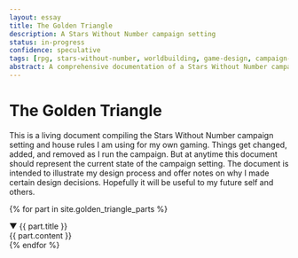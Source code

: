 ```yaml
---
layout: essay
title: The Golden Triangle
description: A Stars Without Number campaign setting
status: in-progress
confidence: speculative
tags: [rpg, stars-without-number, worldbuilding, game-design, campaign-setting, swn] 
abstract: A comprehensive documentation of a Stars Without Number campaign setting.
---
```


# The Golden Triangle

This is a living document compiling the Stars Without Number campaign setting and house rules I am using for my own gaming.
Things get changed, added, and removed as I run the campaign. But at anytime this document should represent the current state of the campaign setting. 
The document is intended to illustrate my design process and offer notes on why I made certain design decisions. Hopefully it will be useful to my future self and others.

{% for part in site.golden_triangle_parts %}
<div class="essay-part" data-expanded="true" id="part-{{ part.title | slugify }}">
  <div class="essay-part-header">
    <span class="expand-icon">▼</span>
    {{ part.title }}
  </div>
  <div class="essay-part-content" markdown="1">
{{ part.content }}
  </div>
</div>
{% endfor %}

<script>
document.addEventListener('DOMContentLoaded', () => {
  const parts = document.querySelectorAll('.essay-part');
  
  parts.forEach(part => {
    const header = part.querySelector('.essay-part-header');
    const content = part.querySelector('.essay-part-content');
    const icon = part.querySelector('.expand-icon');
    
    header.addEventListener('click', () => {
      const isExpanded = part.getAttribute('data-expanded') === 'true';
      part.setAttribute('data-expanded', !isExpanded);
      content.style.display = isExpanded ? 'none' : 'block';
      icon.style.transform = isExpanded ? 'rotate(-90deg)' : 'rotate(0)';
    });
  });
});
</script>